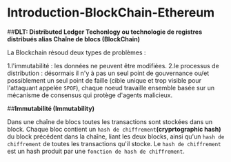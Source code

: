 # Introduction-BlockChain-Ethereum

##__DLT: Distributed Ledger Techonlogy ou technologie de registres distribués alias Chaîne de blocs (BlockChain)__

La Blockchain résoud deux types de problèmes : 

1.l'immutabilité : les données ne peuvent être modifiées.
2.le processus de distribution : désormais il n'y à pas un seul point de gouvernance ou/et possiblement un seul point de faille (cible unique et trop visible pour l'attaquant appelée `SPOF`), chaque noeud travaille ensemble basée sur un mécanisme de consensus qui protège d'agents malicieux.

##__Immutabilité (Immutability)__

Dans une chaîne de blocs toutes les transactions sont stockées dans un block. Chaque bloc contient un `hash de chiffrement`**(cryprtographic hash)** du block précédent dans la chaîne, liant les deux blocks, ainsi qu'un `hash de chiffrement` de toutes les transactions qu'il stocke.
Le `hash de chiffrement` est un hash produit par une `fonction de hash de chiffrement`.
